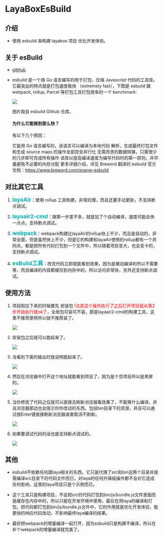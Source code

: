 # LayaBoxEsBuild

##  介绍

- 使用 esbuild 来构建 layabox 项目 优化开发体验。

## 关于 esBuild
- <a href="https://github.com/evanw/esbuild/">gitHub</a>
- esbuild 是一个用 Go 语言编写的用于打包，压缩 Javascript 代码的工具库。它最突出的特点就是打包速度极快 （extremely fast），下图是 esbuild 跟 webpack, rollup, Parcel 等打包工具打包效率的一个 benchmark:

  <img src="./public/2172142517-e6cf0caf23a0a851_fix732.png">

  图片取自 esbuild Github 仓库。
  
  #### 为什么它能做到那么快？

  有以下几个原因：

  它是用 Go 语言编写的，该语言可以编译为本地代码
  解析，生成最终打包文件和生成 source maps 的操作全部完全并行化
  无需昂贵的数据转换，只需很少的几步即可完成所有操作
  该库以提高编译速度为编写代码时的第一原则，并尽量避免不必要的内存分配
  更多详细介绍，详见 Breword 翻译的 esbuild 官方文档：https://www.breword.com/evanw-esbuild

## 对比其它工具

1. <font style="color: #00adb5;font-size:18px;font-weight: bold;">layaAir</font>：使用 rollup 工具构建，非常的慢，而且还要手动更新，不支持断点调试。

2. <font style="color: #00adb5;font-size:18px;font-weight: bold;">layaair2-cmd</font>：跟第一步差不多，就是加了个自动编译，速度可能会快一点点，支持断点调试。

3. <font style="color: #00adb5;font-size:18px;font-weight: bold;">webpack</font>：webpack构建比layaAir的rollup快上不少，而且是自动的，非常全面，但是虽然快上不少，但是它的构建和layaAir使用的rollup都有一个共同点，都是把所有代码打包到一个文件中，所以随着项目变大，也会变卡的，支持断点调试。

4. <font style="color: #00adb5;font-size:18px;font-weight: bold;">esBuild工具</font>：改完代码立即就能看到效果，因为是被动编译的所以不需要等，而且编译的内容都缓存到内存中的，所以访问非常快，另外还支持断点调试。

## 使用方法

1. 项目刚拉下来的时候要先 安装包<font style="color:red;"> !注意这个操作执行了之后打开项目就从第2步开始执行就ok了</font>，全局包可装可不装，那是layaair2-cmd的构建工具，这里不推荐使用所以就不推荐装了。

   <img src="./public/1.JPG">

2. 安装包之后就可以跑起来了。

   <img src="./public/2.JPG">

3. 当看到下面的输出时就说明跑起来了。
    
    <img src="./public/3.JPG">

4. 然后在浏览器中打开这个地址就能看到项目了，因为是个空项目所以是黑屏的。

    <img src="./public/6.JPG">

5. 当你修改了代码之后就可以直接去刷新浏览器看效果了，不能等什么编译。并且浏览器那边也会提示你你改动的东西。包括bin目录下的资源，并且可以通过按Enter键直接刷新浏览器或者取消不刷新。
   
   <img src="./public/4.JPG">

6. 如果要调试代码的话也是支持断点调试的。

    <img src="./public/5.JPG">


## 其他

- esbuild不依赖任何跟laya相关的东西，它只是代理了src和bin这两个目录并按需编译src目录下的代码文件而已，对laya的任何升降级操作都不会对它造成任何影响，这里的laya项目只是个示例而已。

- 这个工具只是构建项目，不会把src的代码打包到bin/js/bundle.js文件里面而是缓存在内存中的，所以只能在开发环境中使用，最后在用laya的编译和打包，把代码都打包到bin/js/bundle.js文件中，它的作用就是优化开发体验，能更快的响应代码改动，不影响最终laya编译的结果。

- 最好把webpack的增量编译一起打开，因为esbuild只是构建不编译，所以在补个webpack的增量编译就完美了。